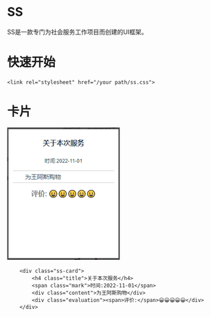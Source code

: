 # SS
SS是一款专门为社会服务工作项目而创建的UI框架。

# 快速开始
`<link rel="stylesheet" href="/your path/ss.css">`


# 卡片
<img src='./example/ss-card.png'>

```
    <div class="ss-card">
        <h4 class="title">关于本次服务</h4>
        <span class="mark">时间:2022-11-01</span>
        <div class="content">为王阿斯购物</div>
        <div class="evaluation"><span>评价:</span>😀😀😀😀😀</div>
    </div>
```

